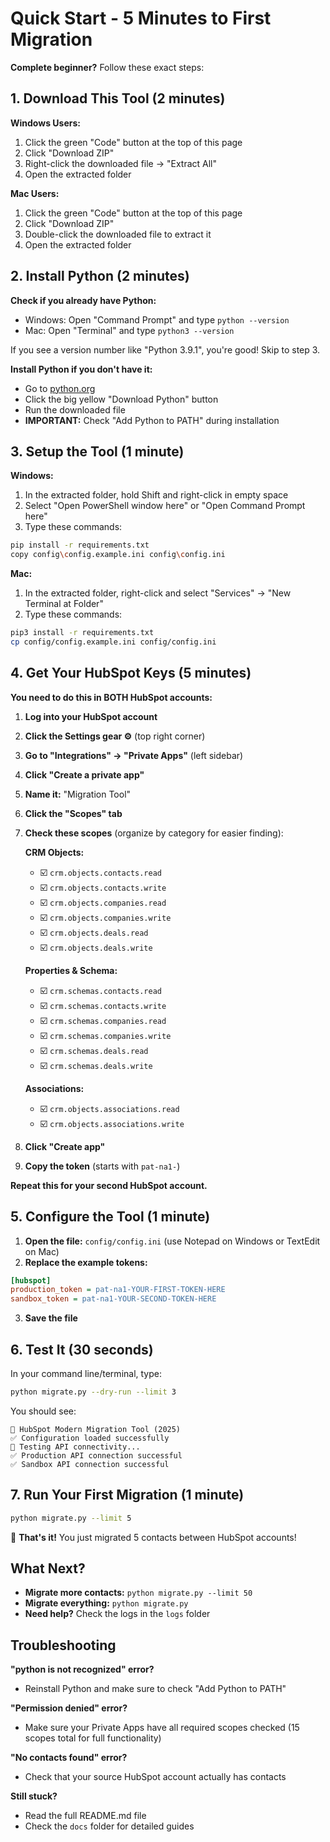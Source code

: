 # Quick Start - 5 Minutes to First Migration

**Complete beginner?** Follow these exact steps:

## 1. Download This Tool (2 minutes)

**Windows Users:**
1. Click the green "Code" button at the top of this page
2. Click "Download ZIP"
3. Right-click the downloaded file → "Extract All"
4. Open the extracted folder

**Mac Users:**
1. Click the green "Code" button at the top of this page
2. Click "Download ZIP"
3. Double-click the downloaded file to extract it
4. Open the extracted folder

## 2. Install Python (2 minutes)

**Check if you already have Python:**
- Windows: Open "Command Prompt" and type `python --version`
- Mac: Open "Terminal" and type `python3 --version`

If you see a version number like "Python 3.9.1", you're good! Skip to step 3.

**Install Python if you don't have it:**
- Go to [python.org](https://python.org/downloads)
- Click the big yellow "Download Python" button
- Run the downloaded file
- **IMPORTANT:** Check "Add Python to PATH" during installation

## 3. Setup the Tool (1 minute)

**Windows:**
1. In the extracted folder, hold Shift and right-click in empty space
2. Select "Open PowerShell window here" or "Open Command Prompt here"
3. Type these commands:
```bash
pip install -r requirements.txt
copy config\config.example.ini config\config.ini
```

**Mac:**
1. In the extracted folder, right-click and select "Services" → "New Terminal at Folder"
2. Type these commands:
```bash
pip3 install -r requirements.txt
cp config/config.example.ini config/config.ini
```

## 4. Get Your HubSpot Keys (5 minutes)

**You need to do this in BOTH HubSpot accounts:**

1. **Log into your HubSpot account**
2. **Click the Settings gear ⚙️** (top right corner)
3. **Go to "Integrations" → "Private Apps"** (left sidebar)
4. **Click "Create a private app"**
5. **Name it:** "Migration Tool"
6. **Click the "Scopes" tab**
7. **Check these scopes** (organize by category for easier finding):
   
   **CRM Objects:**
   - ☑️ `crm.objects.contacts.read`
   - ☑️ `crm.objects.contacts.write`  
   - ☑️ `crm.objects.companies.read`
   - ☑️ `crm.objects.companies.write`
   - ☑️ `crm.objects.deals.read`
   - ☑️ `crm.objects.deals.write`
   
   **Properties & Schema:**
   - ☑️ `crm.schemas.contacts.read`
   - ☑️ `crm.schemas.contacts.write`
   - ☑️ `crm.schemas.companies.read`
   - ☑️ `crm.schemas.companies.write`
   - ☑️ `crm.schemas.deals.read`
   - ☑️ `crm.schemas.deals.write`
   
   **Associations:**
   - ☑️ `crm.objects.associations.read`
   - ☑️ `crm.objects.associations.write`
8. **Click "Create app"**
9. **Copy the token** (starts with `pat-na1-`)

**Repeat this for your second HubSpot account.**

## 5. Configure the Tool (1 minute)

1. **Open the file:** `config/config.ini` (use Notepad on Windows or TextEdit on Mac)
2. **Replace the example tokens:**

```ini
[hubspot]
production_token = pat-na1-YOUR-FIRST-TOKEN-HERE
sandbox_token = pat-na1-YOUR-SECOND-TOKEN-HERE
```

3. **Save the file**

## 6. Test It (30 seconds)

In your command line/terminal, type:

```bash
python migrate.py --dry-run --limit 3
```

You should see:
```
🚀 HubSpot Modern Migration Tool (2025)
✅ Configuration loaded successfully
🔌 Testing API connectivity...
✅ Production API connection successful
✅ Sandbox API connection successful
```

## 7. Run Your First Migration (1 minute)

```bash
python migrate.py --limit 5
```

🎉 **That's it!** You just migrated 5 contacts between HubSpot accounts!

## What Next?

- **Migrate more contacts:** `python migrate.py --limit 50`
- **Migrate everything:** `python migrate.py`
- **Need help?** Check the logs in the `logs` folder

## Troubleshooting

**"python is not recognized" error?**
- Reinstall Python and make sure to check "Add Python to PATH"

**"Permission denied" error?**
- Make sure your Private Apps have all required scopes checked (15 scopes total for full functionality)

**"No contacts found" error?**
- Check that your source HubSpot account actually has contacts

**Still stuck?**
- Read the full README.md file
- Check the `docs` folder for detailed guides